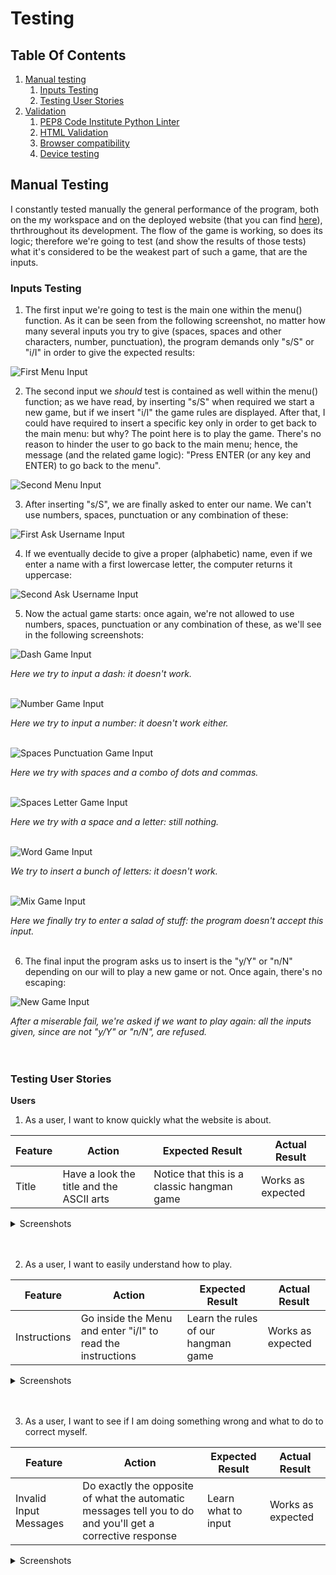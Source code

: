# Testing

## Table Of Contents

1. [Manual testing](#manual-testing)
    1. [Inputs Testing](#inputs-testing)
    2. [Testing User Stories](#testing-user-stories)
2. [Validation](#validation)
    1. [PEP8 Code Institute Python Linter](#pep8-code-institute-python-linter)
    2. [HTML Validation](#HTML-validation)
    3. [Browser compatibility](#browser-compatability)
    4. [Device testing](#device-testing)

## Manual Testing
I constantly tested manually the general performance of the program, both on the my workspace and on the deployed website (that you can find [here](https://the-hangedman-9d230e2d51fc.herokuapp.com/)), thrthroughout its development. The flow of the game is working, so does its logic; therefore we're going to test (and show the results of those tests) what it's considered to be the weakest part of such a game, that are the inputs.

### Inputs Testing

1. The first input we're going to test is the main one within the menu() function. As it can be seen from the following screenshot, no matter how many several inputs you try to give (spaces, spaces and other characters, number, punctuation), the program demands only "s/S" or "i/I" in order to give the expected results:

![First Menu Input](docs/inputs-testing/menu-input-hangedman.png)
<br>

2. The second input we *should* test is contained as well within the menu() function; as we have read, by inserting "s/S" when required we start a new game, but if we insert "i/I" the game rules are displayed. After that, I could have required to insert a specific key only in order to get back to the main menu: but why? The point here is to play the game. There's no reason to hinder the user to go back to the main menu; hence, the message (and the related game logic): "Press ENTER (or any key and ENTER) to go back to the menu".

![Second Menu Input](docs/inputs-testing/second-menu-input-hangedman.png)
<br>

3. After inserting "s/S", we are finally asked to enter our name. We can't use numbers, spaces, punctuation or any combination of these:

![First Ask Username Input](docs/inputs-testing/ask-username-input-hangedman.png)
<br>

4. If we eventually decide to give a proper (alphabetic) name, even if we enter a name with a first lowercase letter, the computer returns it uppercase:

![Second Ask Username Input](docs/inputs-testing/second-ask-username-input-hangedman.png)
<br>

5. Now the actual game starts: once again, we're not allowed to use numbers, spaces, punctuation or any combination of these, as we'll see in the following screenshots:

![Dash Game Input](docs/inputs-testing/dash-game-input-hangedman.png)

*Here we try to input a dash: it doesn't work.*
<br>
<br>

![Number Game Input](docs/inputs-testing/number-game-input-hangedman.png)

*Here we try to input a number: it doesn't work either.*
<br>
<br>

![Spaces Punctuation Game Input](docs/inputs-testing/spaces-and-punctuation-game-input-hangedman.png)

*Here we try with spaces and a combo of dots and commas.*
<br>
<br>

![Spaces Letter Game Input](docs/inputs-testing/spaces-and-letter-game-input-hangedman.png)

*Here we try with a space and a letter: still nothing.*
<br>
<br>

![Word Game Input](docs/inputs-testing/letters-game-input-hangedman.png)

*We try to insert a bunch of letters: it doesn't work.*
<br>
<br>

![Mix Game Input](docs/inputs-testing/mix-game-input-hangedman.png)

*Here we finally try to enter a salad of stuff: the program doesn't accept this input.*
<br>
<br>

6. The final input the program asks us to insert is the "y/Y" or "n/N" depending on our will to play a new game or not. Once again, there's no escaping:

![New Game Input](docs/inputs-testing/new-game-input-hangedman.png)

*After a miserable fail, we're asked if we want to play again: all the inputs given, since are not "y/Y" or "n/N", are refused.*
<br>
<br>
<br>

### Testing User Stories

**Users**

1. As a user, I want to know quickly what the website is about.

| **Feature** | **Action** | **Expected Result** | **Actual Result** |
|-------------|------------|---------------------|-------------------|
| Title | Have a look the title and the ASCII arts | Notice that this is a classic hangman game | Works as expected |

<details><summary>Screenshots</summary>
<img src="docs/features/title-hangedman.png">
</details>
<br>
<br>

2. As a user, I want to easily understand how to play.

| **Feature** | **Action** | **Expected Result** | **Actual Result** |
|-------------|------------|---------------------|-------------------|
| Instructions | Go inside the Menu and enter "i/I" to read the instructions | Learn the rules of our hangman game | Works as expected |

<details><summary>Screenshots</summary>
<img src="docs/features/menu-hangedman.png">
<img src="docs/features/instructions-hangedman.png">
</details>
<br>
<br>

3. As a user, I want to see if I am doing something wrong and what to do to correct myself.

| **Feature** | **Action** | **Expected Result** | **Actual Result** |
|-------------|------------|---------------------|-------------------|
| Invalid Input Messages | Do exactly the opposite of what the automatic messages tell you to do and you'll get a corrective response | Learn what to input | Works as expected |

<details><summary>Screenshots</summary>
<img src="docs/inputs-testing/ask-username-input-hangedman.png">
<img src="docs/inputs-testing/new-game-input-hangedman.png">

*These are just a couple of examples, but we know that during all the gameplay if you do something wrong you'll be constantly corrected by the computer until you'll input something considered correct.*
</details>
<br>
<br>